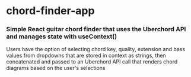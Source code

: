 # chord-finder-app

### Simple React guitar chord finder that uses the Uberchord API and manages state with useContext()

Users have the option of selecting chord key, quality, extension and bass values from dropdowns that are stored in context as strings, then concatenated and passed to an Uberchord API call that renders chord diagrams based on the user's selections
